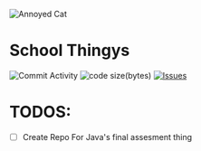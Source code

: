 ![Annoyed Cat](https://media.tenor.com/bzpFHIbvpJMAAAAM/cat-bruh.gif)
# School Thingys
![Commit Activity](https://img.shields.io/github/commit-activity/w/PS-Wizard/School)
![code size(bytes)](https://img.shields.io/github/languages/code-size/PS-Wizard/School)
[![Issues](https://img.shields.io/github/issues/PS-Wizard/School)](https://github.com/PS-Wizard/School/issues)


# TODOS:
-[ ] Create Repo For Java's final assesment thing
